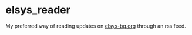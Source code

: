 # elsys_reader

My preferred way of reading updates on [elsys-bg.org](https://elsys-bg.org/) through an rss feed.

